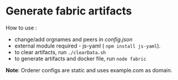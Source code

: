 # Generate fabric artifacts
How to use : 
* change/add orgnames and peers in *config.json*
* external module required - js-yaml ( ```npm install js-yaml```).
* to clear artifacts, run ```./clearData.sh```
* to generate artifacts and docker file, run ``` node fabric ```

**Note**: Orderer configs are static and uses example.com as domain.
